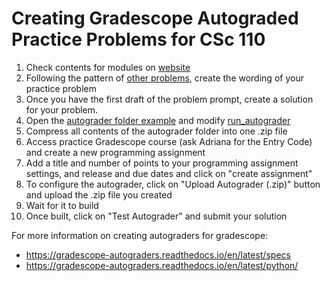 # Creating Gradescope Autograded Practice Problems for CSc 110

1. Check contents for modules on [website](https://adrianapicoral.com/csc-110/)
1. Following the pattern of [other problems](https://adrianapicoral.com/csc-110/assignments-02.html), create the wording of your practice problem
1. Once you have the first draft of the problem prompt, create a solution for your problem.
1. Open the [autograder folder example](assignment-04/autograder/) and modify [run_autograder](assignment-04/autograder/run_autograder)
1. Compress all contents of the autograder folder into one .zip file
1. Access practice Gradescope course (ask Adriana for the Entry Code) and create a new programming assignment
1. Add a title and number of points to your programming assignment settings, and release and due dates and click on "create assignment"
1. To configure the autograder, click on "Upload Autograder (.zip)" button and upload the .zip file you created
1. Wait for it to build
1. Once built, click on "Test Autograder" and submit your solution

For more information on creating autograders for gradescope:

* https://gradescope-autograders.readthedocs.io/en/latest/specs
* https://gradescope-autograders.readthedocs.io/en/latest/python/